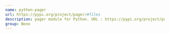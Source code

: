 ```yaml
---
name: python-pager
url: https://pypi.org/project/pager/#files
description: pager module for Python. URL : https://pypi.org/project/pager/#files Groups : None
group: None
---
```

